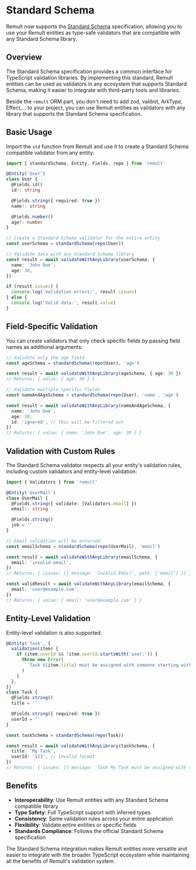 # Standard Schema

Remult now supports the [Standard Schema](https://standardschema.dev/) specification, allowing you to use your Remult entities as type-safe validators that are compatible with any Standard Schema library.

## Overview

The Standard Schema specification provides a common interface for TypeScript validation libraries. By implementing this standard, Remult entities can be used as validators in any ecosystem that supports Standard Schema, making it easier to integrate with third-party tools and libraries.

Beside the `remult` ORM part, you don't need to add zod, valibot, ArkType, Effect,... to your project, you can use Remult entities as validators with any library that supports the Standard Schema specification.

## Basic Usage

Import the `std` function from Remult and use it to create a Standard Schema compatible validator from any entity:

```ts
import { standardSchema, Entity, Fields, repo } from 'remult'

@Entity('User')
class User {
  @Fields.id()
  id!: string

  @Fields.string({ required: true })
  name!: string

  @Fields.number()
  age?: number
}

// Create a Standard Schema validator for the entire entity
const userSchema = standardSchema(repo(User))

// Validate data with any Standard Schema library
const result = await validateWithAnyLibrary(userSchema, {
  name: 'John Doe',
  age: 30,
})

if (result.issues) {
  console.log('Validation errors:', result.issues)
} else {
  console.log('Valid data:', result.value)
}
```

## Field-Specific Validation

You can create validators that only check specific fields by passing field names as additional arguments:

```ts
// Validate only the age field
const ageSchema = standardSchema(repo(User), 'age')

const result = await validateWithAnyLibrary(ageSchema, { age: 30 })
// Returns: { value: { age: 30 } }

// Validate multiple specific fields
const nameAndAgeSchema = standardSchema(repo(User), 'name', 'age')

const result = await validateWithAnyLibrary(nameAndAgeSchema, {
  name: 'John Doe',
  age: 30,
  id: 'ignored', // This will be filtered out
})
// Returns: { value: { name: 'John Doe', age: 30 } }
```

## Validation with Custom Rules

The Standard Schema validator respects all your entity's validation rules, including custom validators and entity-level validation:

```ts
import { Validators } from 'remult'

@Entity('UserMail')
class UserMail {
  @Fields.string({ validate: [Validators.email] })
  email!: string

  @Fields.string()
  job = ''
}

// Email validation will be enforced
const emailSchema = standardSchema(repo(UserMail), 'email')

const result = await validateWithAnyLibrary(emailSchema, {
  email: 'invalid-email',
})
// Returns: { issues: [{ message: 'Invalid Email', path: ['email'] }] }

const validResult = await validateWithAnyLibrary(emailSchema, {
  email: 'user@example.com',
})
// Returns: { value: { email: 'user@example.com' } }
```

## Entity-Level Validation

Entity-level validation is also supported:

```ts
@Entity('Task', {
  validation(item) {
    if (item.userId && !item.userId.startsWith('user:')) {
      throw new Error(
        `Task ${item.title} must be assigned with someone starting with [user:]`,
      )
    }
  },
})
class Task {
  @Fields.string()
  title = ''

  @Fields.string({ required: true })
  userId = ''
}

const taskSchema = standardSchema(repo(Task))

const result = await validateWithAnyLibrary(taskSchema, {
  title: 'My Task',
  userId: '123', // Invalid format
})
// Returns: { issues: [{ message: 'Task My Task must be assigned with someone starting with [user:]', path: [] }] }
```

## Benefits

- **Interoperability**: Use Remult entities with any Standard Schema compatible library
- **Type Safety**: Full TypeScript support with inferred types
- **Consistency**: Same validation rules across your entire application
- **Flexibility**: Validate entire entities or specific fields
- **Standards Compliance**: Follows the official Standard Schema specification

The Standard Schema integration makes Remult entities more versatile and easier to integrate with the broader TypeScript ecosystem while maintaining all the benefits of Remult's validation system.
